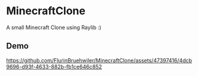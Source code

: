 # MinecraftClone

A small Minecraft Clone using Raylib :)

## Demo
https://github.com/FlurinBruehwiler/MinecraftClone/assets/47397416/4dcb9696-d93f-4633-882b-fb1ce646c852


